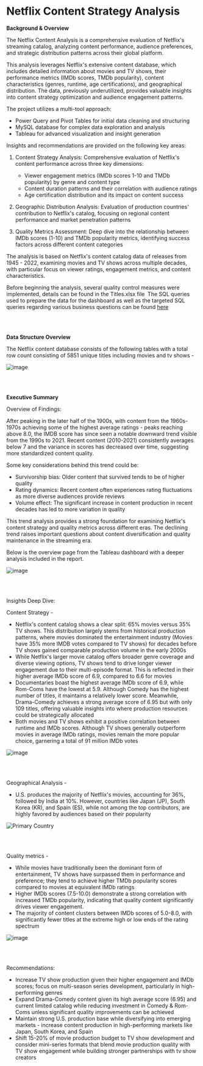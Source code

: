 # Netflix Content Strategy Analysis

**Background & Overview**

The Netflix Content Analysis is a comprehensive evaluation of Netflix's streaming catalog, analyzing content performance, audience preferences, and strategic distribution patterns across their global platform.

This analysis leverages Netflix's extensive content database, which includes detailed information about movies and TV shows, their performance metrics (IMDb scores, TMDb popularity), content characteristics (genres, runtime, age certifications), and geographical distribution. The data, previously underutilized, provides valuable insights into content strategy optimization and audience engagement patterns.

The project utilizes a multi-tool approach:
* Power Query and Pivot Tables for initial data cleaning and structuring
* MySQL database for complex data exploration and analysis
* Tableau for advanced visualization and insight generation

Insights and recommendations are provided on the following key areas:
1. Content Strategy Analysis: Comprehensive evaluation of Netflix's content performance across three key dimensions:
    * Viewer engagement metrics (IMDb scores 1-10 and TMDb popularity) by genre and content type
    * Content duration patterns and their correlation with audience ratings
    * Age certification distribution and its impact on content success

2. Geographic Distribution Analysis: Evaluation of production countries' contribution to Netflix's catalog, focusing on regional content performance and market penetration patterns

3. Quality Metrics Assessment: Deep dive into the relationship between IMDb scores (1-10) and TMDb popularity metrics, identifying success factors across different content categories

The analysis is based on Netflix's content catalog data of releases from 1945 - 2022, examining movies and TV shows across multiple decades, with particular focus on viewer ratings, engagement metrics, and content characteristics.

Before beginning the analysis, several quality control measures were implemented, details can be found in the Titles.xlsx file  The SQL queries used to prepare the data for the dashboard as well as the targeted SQL queries regarding various business questions can be found [here](https://github.com/natzmehta/Netflix_Content_Strategy_Analysis/blob/main/SQL_Netflix_Data_Analysis.sql)


<br><br>

**Data Structure Overview**

The Netflix content database consists of the following tables with a total row count consisting of 5851 unique titles including movies and tv shows - 

![image](https://github.com/user-attachments/assets/0397ddc8-0494-4931-9db1-1235ba120ca6) 

<br><br>

**Executive Summary**

Overview of Findings:

After peaking in the later half of the 1900s, with content from the 1960s-1970s achieving some of the highest average ratings -  peaks reaching above 8.0, the IMDB score has since seen a notable downward trend visible from the 1990s to 2021. Recent content (2010-2021) consistently averages below 7 and the variance in scores has decreased over time, suggesting more standardized content quality. 

Some key considerations behind this trend could be:
* Survivorship bias: Older content that survived tends to be of higher quality
* Rating dynamics: Recent content often experiences rating fluctuations as more diverse audiences provide reviews
* Volume effect: The significant increase in content production in recent decades has led to more variation in quality

 This trend analysis provides a strong foundation for examining Netflix's content strategy and quality metrics across different eras. The declining trend raises important questions about content diversification and quality maintenance in the streaming era.

Below is the overview page from the Tableau dashboard with a deeper analysis included in the report.

![image](https://github.com/user-attachments/assets/eaef25f6-14b6-4f20-afe4-81a74036c398)

<br><br>

Insights Deep Dive:


Content Strategy - 

- Netflix's content catalog shows a clear split: 65% movies versus 35% TV shows. This distribution largely stems from historical production patterns, where movies dominated the entertainment industry (Movies have 35% more IMDB votes compared to TV shows) for decades before TV shows gained comparable production volume in the early 2000s
- While Netflix's larger movie catalog offers broader genre coverage and diverse viewing options, TV shows tend to drive longer viewer engagement due to their multi-episode format. This is reflected in their higher average IMDb score of 6.9, compared to 6.6 for movies
- Documentaries boast the highest average IMDb score of 6.9, while Rom-Coms have the lowest at 5.9. Although Comedy has the highest number of titles, it maintains a relatively lower score. Meanwhile, Drama-Comedy achieves a strong average score of 6.95 but with only 109 titles, offering valuable insights into where production resources could be strategically allocated
- Both movies and TV shows exhibit a positive correlation between runtime and IMDb scores. Although TV shows generally outperform movies in average IMDb ratings, movies remain the more popular choice, garnering a total of 91 million IMDb votes



![image](https://github.com/user-attachments/assets/6ed0a0cf-46cf-436a-9351-12bfb6b085a5) 

<br><br>

Geographical Analysis - 

- U.S. produces the majority of Netflix's movies, accounting for 36%, followed by India at 10%. However, countries like Japan (JP), South Korea (KR), and Spain (ES), while not among the top contributors, are highly favored by audiences based on their popularity

![Primary Country](https://github.com/user-attachments/assets/a44b70d9-19a0-4cd4-a912-cc54f22e8d40) 

<br><br>

Quality metrics - 
- While movies have traditionally been the dominant form of entertainment, TV shows have surpassed them in performance and preference; they tend to achieve higher TMDb popularity scores compared to movies at equivalent IMDb ratings
- Higher IMDb scores (7.5-10.0) demonstrate a strong correlation with increased TMDb popularity, indicating that quality content significantly drives viewer engagement.
- The majority of content clusters between IMDb scores of 5.0-8.0, with significantly fewer titles at the extreme high or low ends of the rating spectrum

![image](https://github.com/user-attachments/assets/40ea7af2-0256-4101-8363-20a54cfa21e5)


<br><br>

Recommendations:

* Increase TV show production given their higher engagement and IMDb scores; focus on multi-season series development, particularly in high-performing genres
* Expand Drama-Comedy content given its high average score (6.95) and current limited catalog while reducing investment in Comedy & Rom-Coms unless significant quality improvements can be achieved
* Maintain strong U.S. production base while diversifying into emerging markets - increase content production in high-performing markets like Japan, South Korea, and Spain
* Shift 15-20% of movie production budget to TV show development and consider mini-series formats that blend movie production quality with TV show engagement while building stronger partnerships with tv show creators



